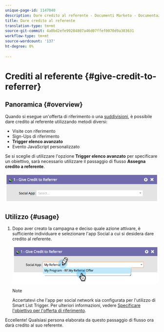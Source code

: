 ```yaml
---
unique-page-id: 1147040
description: Dare credito al referente - Documenti Marketo - Documentazione prodotto
title: Dare credito al referente
translation-type: tm+mt
source-git-commit: 4a0bd2efe99284807a46d07ffef0070d9a303631
workflow-type: tm+mt
source-wordcount: '137'
ht-degree: 0%

---
```



# Crediti al referente {#give-credit-to-referrer}

## Panoramica {#overview}

Quando si esegue un&#39;offerta di riferimento [](/help/marketo/product-docs/demand-generation/social/referral-offers/create-a-referral-offer.md) o una [suddivisioni](/help/marketo/product-docs/demand-generation/social/sweepstakes/create-sweepstakes.md), è possibile dare credito al referente utilizzando metodi diversi:

* Visite con riferimento
* Sign-Ups di riferimento
* **Trigger elenco avanzato**
* Evento JavaScript personalizzato

Se si sceglie di utilizzare l&#39;opzione **Trigger elenco avanzato** per specificare un obiettivo, sarà necessario utilizzare il passaggio di flusso **Assegna credito a referente**.

![](assets/image2014-9-22-15-3a59-3a18.png)

## Utilizzo {#usage}

1. Dopo aver creato la campagna e deciso quale azione attivare, è sufficiente individuare e selezionare l&#39;app Social a cui si desidera dare credito al referente.

   ![](assets/image2014-9-22-15-3a59-3a39.png)

   >[!NOTE]
   >
   >Accertatevi che l&#39;app per social network sia configurata per l&#39;utilizzo di Smart List Trigger. Per ulteriori informazioni, vedere [Specificare l&#39;obiettivo per l&#39;offerta di riferimento](/help/marketo/product-docs/demand-generation/social/referral-offers/specify-goal-for-referral-offer.md).

Eccellente! Qualsiasi persona elaborata da questo passaggio di flusso ora darà credito al suo referente.
